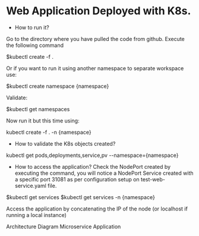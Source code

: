 # Web Application Deployed with K8s.

- How to run it?

Go to the directory where you have pulled the code from github.
Execute the following command

$kubectl create -f . 

Or if you want to run it using another namespace to separate workspace use:
 
$kubectl create namespace {namespace}

Validate:

$kubectl get namespaces

Now run it but this time using: 

kubectl create -f . -n {namespace}

- How to validate the K8s objects created?

kubectl get pods,deployments,service,pv --namespace={namespace}

- How to access the application?
Check the NodePort created by executing the command, you will notice a NodePort Service created with a specific port 31081 as per configuration setup on test-web-service.yaml file.

$kubectl get services
$kubectl get services -n {namespace}

Access the application by concatenating the IP of the node (or localhost if running a local instance)

[IP_ADDRESS / localhost]:[NODEPORT_PORT]
Architecture Diagram
Microservice Application

